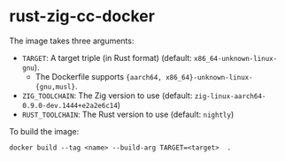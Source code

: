 # rust-zig-cc-docker

The image takes three arguments:
- `TARGET`: A target triple (in Rust format) (default: `x86_64-unknown-linux-gnu`).
    - The Dockerfile supports `{aarch64, x86_64}-unknown-linux-{gnu,musl}`.
- `ZIG_TOOLCHAIN`: The Zig version to use (default: `zig-linux-aarch64-0.9.0-dev.1444+e2a2e6c14`)
- `RUST_TOOLCHAIN`: The Rust version to use (default: `nightly`)

To build the image:

```
docker build --tag <name> --build-arg TARGET=<target>  .
```
